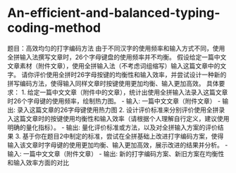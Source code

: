 # An-efficient-and-balanced-typing-coding-method
题目：高效均匀的打字编码方法 由于不同汉字的使用频率和输入方式不同，使用全拼输入法撰写文章时，26个字母键盘的使用频率并不均衡。 假设给定一篇中文文章素材（附件文章），使用全拼输入法（不考虑词组缩写）输入这篇文章中的文字。 请你评价使用全拼时26字母按键的均衡性和输入效率，并尝试设计一种新的拼写编码方法，使得输入同样文章时按键使用更加均衡、输入更加高效。  具体要求： 1. 给定一篇中文文章（附件中的文章），统计出使用全拼输入法录入这篇文章时26个字母键的使用频率，绘制热力图。 - 输入: 一篇中文文章（附件文章） - 输出: 录入这篇文章的26字母键使用热力图  2. 设计评价标准来分别评价使用全拼录入这篇文章时的按键使用均衡性和输入效率（请根据个人理解自行定义，建议使用明确的量化指标）。  - 输出: 量化评价标准或方法，以及对全拼输入方案的评价结果  3. 基于你在题目2中制定的标准，尝试在全拼基础上改进打字编码方案，使得输入该文章时字母键的使用更加均衡、输入更加高效，展示改进的结果并分析。 - 输入: 一篇中文文章（附件文章） - 输出: 新的打字编码方案、新旧方案在均衡性和输入效率方面的对比
